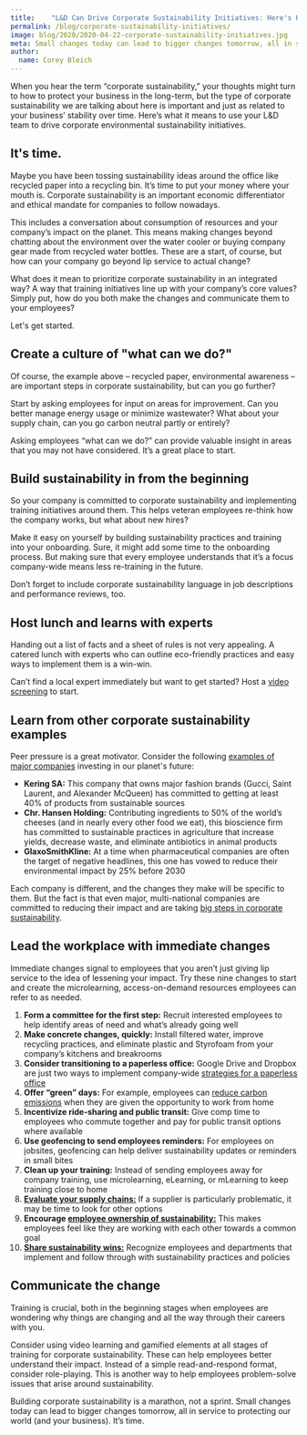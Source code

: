 ```yaml
---
title:    "L&D Can Drive Corporate Sustainability Initiatives: Here's How"
permalink: /blog/corporate-sustainability-initiatives/
image: blog/2020/2020-04-22-corporate-sustainability-initiatives.jpg
meta: Small changes today can lead to bigger changes tomorrow, all in service to protecting our world (and your business).
author: 
  name: Corey Bleich
---
```


When you hear the term “corporate sustainability,” your thoughts might turn to how to protect your business in the long-term, but the type of corporate sustainability we are talking about here is important and just as related to your business’ stability over time. Here’s what it means to use your L&D team to drive corporate environmental sustainability initiatives.

## It's time. 

Maybe you have been tossing sustainability ideas around the office like recycled paper into a recycling bin. It’s time to put your money where your mouth is. Corporate sustainability is an important economic differentiator and ethical mandate for companies to follow nowadays. 

This includes a conversation about consumption of resources and your company’s impact on the planet. This means making changes beyond chatting about the environment over the water cooler or buying company gear made from recycled water bottles. These are a start, of course, but how can your company go beyond lip service to actual change?

What does it mean to prioritize corporate sustainability in an integrated way? A way that training initiatives line up with your company’s core values? Simply put, how do you both make the changes and communicate them to your employees? 

Let's get started. 

## Create a culture of "what can we do?" 

Of course, the example above – recycled paper, environmental awareness – are important steps in corporate sustainability, but can you go further?

Start by asking employees for input on areas for improvement. Can you better manage energy usage or minimize wastewater? What about your supply chain, can you go carbon neutral partly or entirely? 

Asking employees “what can we do?” can provide valuable insight in areas that you may not have considered. It’s a great place to start.

## Build sustainability in from the beginning 

So your company is committed to corporate sustainability and implementing training initiatives around them. This helps veteran employees re-think how the company works, but what about new hires?

Make it easy on yourself by building sustainability practices and training into your onboarding. Sure, it might add some time to the onboarding process. But making sure that every employee understands that it’s a focus company-wide means less re-training in the future.

Don’t forget to include corporate sustainability language in job descriptions and performance reviews, too.

## Host lunch and learns with experts 

Handing out a list of facts and a sheet of rules is not very appealing. A catered lunch with experts who can outline eco-friendly practices and easy ways to implement them is a win-win. 

Can’t find a local expert immediately but want to get started? Host a [video screening](https://www.cultivatingcapital.com/sustainability-videos/) to start.

## Learn from other corporate sustainability examples 

Peer pressure is a great motivator. Consider the following [examples of major companies](http://www.perillon.com/blog/8-corporate-sustainability-examples) investing in our planet's future:

* **Kering SA:** This company that owns major fashion brands (Gucci, Saint Laurent, and Alexander McQueen) has committed to getting at least 40% of products from sustainable sources
* **Chr. Hansen Holding:**  Contributing ingredients to 50% of the world’s cheeses (and in nearly every other food we eat), this bioscience firm has committed to sustainable practices in agriculture that increase yields, decrease waste, and eliminate antibiotics in animal products
* **GlaxoSmithKline:**  At a time when pharmaceutical companies are often the target of negative headlines, this one has vowed to reduce their environmental impact by 25% before 2030

Each company is different, and the changes they make will be specific to them. But the fact is that even major, multi-national companies are committed to reducing their impact and are taking [big steps in corporate sustainability](https://www.corporateknights.com/reports/2019-global-100/2019-global-100-results-15481152/). 

## Lead the workplace with immediate changes 

Immediate changes signal to employees that you aren’t just giving lip service to the idea of lessening your impact. Try these nine changes to start and create the microlearning, access-on-demand resources employees can refer to as needed.

1. **Form a committee for the first step:** Recruit interested employees to help identify areas of need and what’s already going well
2. **Make concrete changes, quickly:** Install filtered water, improve recycling practices, and eliminate plastic and Styrofoam from your company’s kitchens and breakrooms
3. **Consider transitioning to a paperless office:** Google Drive and Dropbox are just two ways to implement company-wide [strategies for a paperless office](https://www.cio.com/article/2377681/14-tips-for-creating-a-paperless-office.html)
4. **Offer “green” days:** For example, employees can [reduce carbon emissions](https://static.tti.tamu.edu/tti.tamu.edu/documents/umr/archive/mobility-report-2019.pdf) when they are given the opportunity to work from home 
5. **Incentivize ride-sharing and public transit:** Give comp time to employees who commute together and pay for public transit options where available
6. **Use geofencing to send employees reminders:** For employees on jobsites, geofencing can help deliver sustainability updates or reminders in small bites
7. **Clean up your training:** Instead of sending employees away for company training, use microlearning, eLearning, or mLearning to keep training close to home
8. **[Evaluate your supply chains:](https://www.entrepreneur.com/article/345663)** If a supplier is particularly problematic, it may be time to look for other options
9. **Encourage [employee ownership of sustainability:](https://hbr.org/2018/02/how-to-make-sustainability-every-employees-responsibility)** This makes employees feel like they are working with each other towards a common goal
10. **[Share sustainability wins:](https://www.peoplegoal.com/blog/sustainability-in-the-workplace)** Recognize employees and departments that implement and follow through with sustainability practices and policies

## Communicate the change

Training is crucial, both in the beginning stages when employees are wondering why things are changing and all the way through their careers with you.

Consider using video learning and gamified elements at all stages of training for corporate sustainability. These can help employees better understand their impact. Instead of a simple read-and-respond format, consider role-playing. This is another way to help employees problem-solve issues that arise around sustainability.

Building corporate sustainability is a marathon, not a sprint. Small changes today can lead to bigger changes tomorrow, all in service to protecting our world (and your business). It’s time.

